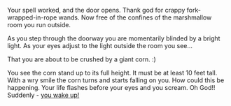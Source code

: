 Your spell worked, and the door opens.  Thank god for crappy fork-wrapped-in-rope wands. Now free of the confines of
the marshmallow room you run outside.

As you step through the doorway you are momentarily blinded by a bright light.  As your eyes adjust to the light
outside the room you see...

That you are about to be crushed by a giant corn. :)

You see the corn stand up to its full height.
It must be at least 10 feet tall.
With a wry smile the corn turns and starts falling on you.
How could this be happening. Your life flashes before your eyes and you scream. Oh God!!
Suddenly - [you wake up!](../../wake-up)


